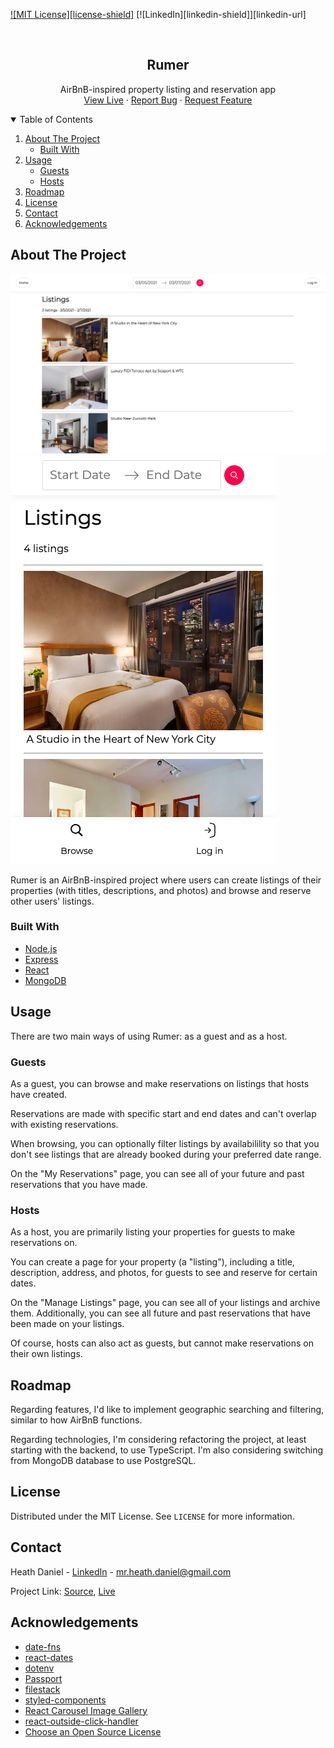 <!-- PROJECT SHIELDS -->
<!--
*** I'm using markdown "reference style" links for readability.
*** Reference links are enclosed in brackets [ ] instead of parentheses ( ).
*** See the bottom of this document for the declaration of the reference variables
*** for contributors-url, forks-url, etc. This is an optional, concise syntax you may use.
*** https://www.markdownguide.org/basic-syntax/#reference-style-links
-->
[![MIT License][license-shield]][license-url]
[![LinkedIn][linkedin-shield]][linkedin-url]



<!-- PROJECT LOGO -->
<br />
<p align="center">
  <h2 align="center">Rumer</h3>

  <p align="center">
    AirBnB-inspired property listing and reservation app
    <br />
    <a href="https://rumer.herokuapp.com/">View Live</a>
    ·
    <a href="https://github.com/hedwardd/rumer/issues">Report Bug</a>
    ·
    <a href="https://github.com/hedwardd/rumer/issues">Request Feature</a>
  </p>
</p>



<!-- TABLE OF CONTENTS -->
<details open="open">
  <summary>Table of Contents</summary>
  <ol>
    <li>
      <a href="#about-the-project">About The Project</a>
      <ul>
        <li><a href="#built-with">Built With</a></li>
      </ul>
    </li>
    <li>
      <a href="#usage">Usage</a>
      <ul>
        <li><a href="#guests">Guests</a></li>
        <li><a href="#hosts">Hosts</a></li>
      </ul>
    </li>
    <li><a href="#roadmap">Roadmap</a></li>
    <li><a href="#license">License</a></li>
    <li><a href="#contact">Contact</a></li>
    <li><a href="#acknowledgements">Acknowledgements</a></li>
  </ol>
</details>



<!-- ABOUT THE PROJECT -->
## About The Project

[![Product Screen Shot][screenshot-desktop]](https://rumer.herokuapp.com/)
[![Product Screen Shot Mobile][screenshot-mobile]](https://rumer.herokuapp.com/)

Rumer is an AirBnB-inspired project where users can create listings of their properties (with titles, descriptions, and photos) and browse and reserve other users' listings.

### Built With

* [Node.js](https://nodejs.org/en//)
* [Express](https://expressjs.com/)
* [React](https://reactjs.org/)
* [MongoDB](https://www.mongodb.com/)



<!-- USAGE EXAMPLES -->
## Usage
There are two main ways of using Rumer: as a guest and as a host.

### Guests

As a guest, you can browse and make reservations on listings that hosts have created.

Reservations are made with specific start and end dates and can't overlap with existing reservations.

When browsing, you can optionally filter listings by availabilility so that you don't see listings that are already booked during your preferred date range.

On the "My Reservations" page, you can see all of your future and past reservations that you have made.

### Hosts

As a host, you are primarily listing your properties for guests to make reservations on.

You can create a page for your property (a "listing"), including a title, description, address, and photos, for guests to see and reserve for certain dates.

On the "Manage Listings" page, you can see all of your listings and archive them. Additionally, you can see all future and past reservations that have been made on your listings.

Of course, hosts can also act as guests, but cannot make reservations on their own listings.



<!-- ROADMAP -->
## Roadmap

Regarding features, I'd like to implement geographic searching and filtering, similar to how AirBnB functions.

Regarding technologies, I'm considering refactoring the project, at least starting with the backend, to use TypeScript.  I'm also considering switching from MongoDB database to use PostgreSQL.



<!-- LICENSE -->
## License

Distributed under the MIT License. See `LICENSE` for more information.



<!-- CONTACT -->
## Contact

Heath Daniel - [LinkedIn](https://www.linkedin.com/in/heath-daniel/) - mr.heath.daniel@gmail.com

Project Link: [Source](https://github.com/hedwardd/rumer), [Live](https://rumer.herokuapp.com/)



<!-- ACKNOWLEDGEMENTS -->
## Acknowledgements
* [date-fns](https://date-fns.org/)
* [react-dates](https://github.com/airbnb/react-dates)
* [dotenv](https://github.com/motdotla/dotenv)
* [Passport](http://www.passportjs.org/)
* [filestack](https://www.filestack.com/)
* [styled-components](https://styled-components.com/)
* [React Carousel Image Gallery](https://github.com/xiaolin/react-image-gallery)
* [react-outside-click-handler](https://github.com/airbnb/react-outside-click-handler)
* [Choose an Open Source License](https://choosealicense.com)



<!-- MARKDOWN LINKS & IMAGES -->
<!-- https://www.markdownguide.org/basic-syntax/#reference-style-links -->
[license-url]: https://github.com/hedwardd/rumer/blob/main/LICENSE.txt
[screenshot-desktop]: images/screenshot-desktop.png
[screenshot-mobile]: images/screenshot-mobile.png